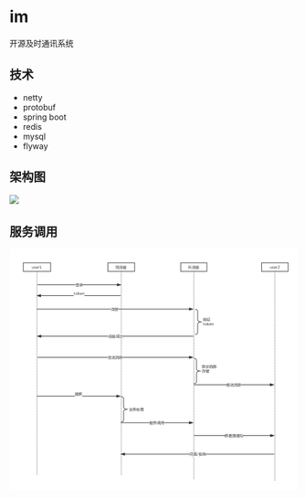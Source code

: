 # im

开源及时通讯系统

## 技术

* netty
* protobuf
* spring boot
* redis
* mysql
* flyway

## 架构图

![](im架构图.png)

## 服务调用

![](调用时序图.png)